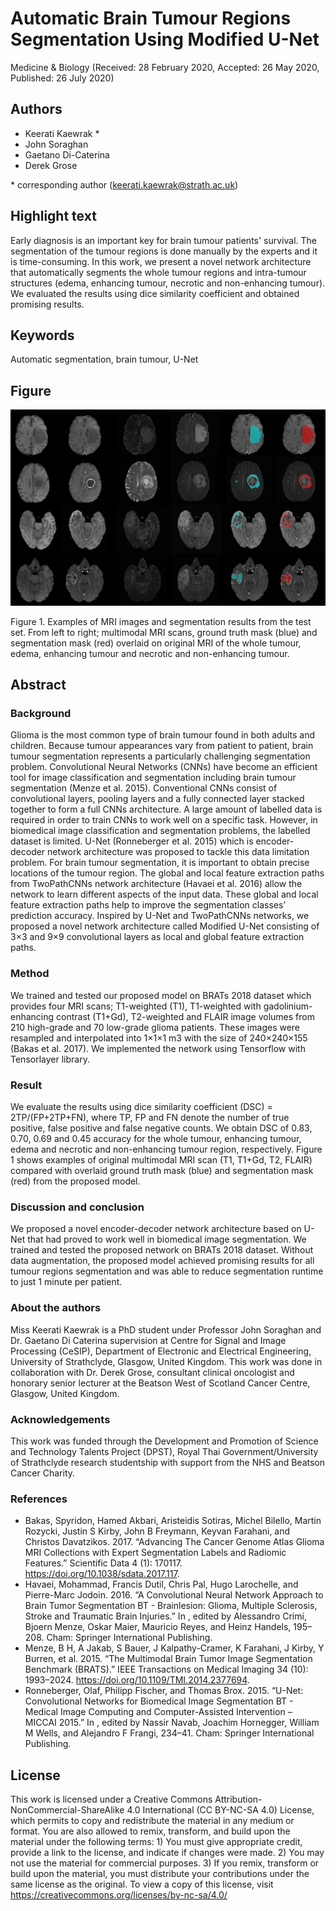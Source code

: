 # Automatic Brain Tumour Regions Segmentation Using Modified U-Net

Medicine & Biology (Received: 28 February 2020, Accepted: 26 May 2020, Published: 26 July 2020)

## Authors

- Keerati Kaewrak \*
- John Soraghan
- Gaetano Di-Caterina
- Derek Grose

\* corresponding author (keerati.kaewrak@strath.ac.uk)

## Highlight text

Early diagnosis is an important key for brain tumour patients' survival. The segmentation of the tumour regions is done manually by the experts and it is time-consuming. In this work, we present a novel network architecture that automatically segments the whole tumour regions and intra-tumour structures (edema, enhancing tumour, necrotic and non-enhancing tumour). We evaluated the results using dice similarity coefficient and obtained promising results.

## Keywords

Automatic segmentation, brain tumour, U-Net

## Figure

![Figure 14](../figures/14_figure.jpg)

Figure 1. Examples of MRI images and segmentation results from the test set. From left to right; multimodal MRI scans, ground truth mask (blue) and segmentation mask (red) overlaid on original MRI of the whole tumour, edema, enhancing tumour and necrotic and non-enhancing tumour.

## Abstract

### Background 

Glioma is the most common type of brain tumour found in both adults and children. Because tumour appearances vary from patient to patient, brain tumour segmentation represents a particularly challenging segmentation problem. Convolutional Neural Networks (CNNs) have become an efficient tool for image classification and segmentation including brain tumour segmentation (Menze et al. 2015). Conventional CNNs consist of convolutional layers, pooling layers and a fully connected layer stacked together to form a full CNNs architecture. A large amount of labelled data is required in order to train CNNs to work well on a specific task. However, in biomedical image classification and segmentation problems, the labelled dataset is limited. U-Net (Ronneberger et al. 2015) which is encoder-decoder network architecture was proposed to tackle this data limitation problem. For brain tumour segmentation, it is important to obtain precise locations of the tumour region. The global and local feature extraction paths from TwoPathCNNs network architecture (Havaei et al. 2016) allow the network to learn different aspects of the input data. These global and local feature extraction paths help to improve the segmentation classes’ prediction accuracy. Inspired by U-Net and TwoPathCNNs networks, we proposed a novel network architecture called Modified U-Net consisting of 3×3 and 9×9 convolutional layers as local and global feature extraction paths.

### Method

We trained and tested our proposed model on BRATs 2018 dataset which provides four MRI scans; T1-weighted (T1), T1-weighted with gadolinium-enhancing contrast (T1+Gd), T2-weighted and FLAIR image volumes from 210 high-grade and 70 low-grade glioma patients. These images were resampled and interpolated into 1×1×1 m3 with the size of 240×240×155 (Bakas et al. 2017).  We implemented the network using Tensorflow with Tensorlayer library.

### Result

We evaluate the results using dice similarity coefficient (DSC) = 2TP/(FP+2TP+FN), where TP, FP and FN denote the number of true positive, false positive and false negative counts. We obtain DSC of 0.83, 0.70, 0.69 and 0.45 accuracy for the whole tumour, enhancing tumour, edema and necrotic and non-enhancing tumour region, respectively. Figure 1 shows examples of original multimodal MRI scan (T1, T1+Gd, T2, FLAIR) compared with overlaid ground truth mask (blue) and segmentation mask (red) from the proposed model. 

### Discussion and conclusion

We proposed a novel encoder-decoder network architecture based on U-Net that had proved to work well in biomedical image segmentation. We trained and tested the proposed network on BRATs 2018 dataset. Without data augmentation, the proposed model achieved promising results for all tumour regions segmentation and was able to reduce segmentation runtime to just 1 minute per patient.

### About the authors

Miss Keerati Kaewrak is a PhD student under Professor John Soraghan and Dr. Gaetano Di Caterina supervision at Centre for Signal and Image Processing (CeSIP), Department of Electronic and Electrical Engineering, University of Strathclyde, Glasgow, United Kingdom. This work was done in collaboration with Dr. Derek Grose, consultant clinical oncologist and honorary senior lecturer at the Beatson West of Scotland Cancer Centre, Glasgow, United Kingdom. 

### Acknowledgements

This work was funded through the Development and Promotion of Science and Technology Talents Project (DPST), Royal Thai Government/University of Strathclyde research studentship with support from the NHS and Beatson Cancer Charity.  

### References

- Bakas, Spyridon, Hamed Akbari, Aristeidis Sotiras, Michel Bilello, Martin Rozycki, Justin S Kirby, John B Freymann, Keyvan Farahani, and Christos Davatzikos. 2017. “Advancing The Cancer Genome Atlas Glioma MRI Collections with Expert Segmentation Labels and Radiomic Features.” Scientific Data 4 (1): 170117. https://doi.org/10.1038/sdata.2017.117.
- Havaei, Mohammad, Francis Dutil, Chris Pal, Hugo Larochelle, and Pierre-Marc Jodoin. 2016. “A Convolutional Neural Network Approach to Brain Tumor Segmentation BT  - Brainlesion: Glioma, Multiple Sclerosis, Stroke and Traumatic Brain Injuries.” In , edited by Alessandro Crimi, Bjoern Menze, Oskar Maier, Mauricio Reyes, and Heinz Handels, 195–208. Cham: Springer International Publishing.
- Menze, B H, A Jakab, S Bauer, J Kalpathy-Cramer, K Farahani, J Kirby, Y Burren, et al. 2015. “The Multimodal Brain Tumor Image Segmentation Benchmark (BRATS).” IEEE Transactions on Medical Imaging 34 (10): 1993–2024. https://doi.org/10.1109/TMI.2014.2377694.
- Ronneberger, Olaf, Philipp Fischer, and Thomas Brox. 2015. “U-Net: Convolutional Networks for Biomedical Image Segmentation BT  - Medical Image Computing and Computer-Assisted Intervention – MICCAI 2015.” In , edited by Nassir Navab, Joachim Hornegger, William M Wells, and Alejandro F Frangi, 234–41. Cham: Springer International Publishing.

## License
 
This work is licensed under a Creative Commons Attribution-NonCommercial-ShareAlike 4.0 International (CC BY-NC-SA 4.0) License, which permits to copy and redistribute the material in any medium or format. You are also allowed to remix, transform, and build upon the material under the following terms: 1) You must give appropriate credit, provide a link to the license, and indicate if changes were made. 2) You may not use the material for commercial purposes. 3) If you remix, transform or build upon the material, you must distribute your contributions under the same license as the original. To view a copy of this license, visit https://creativecommons.org/licenses/by-nc-sa/4.0/